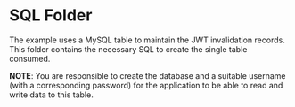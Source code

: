 # SQL Folder

The example uses a MySQL table to maintain the JWT invalidation records.  This folder contains the necessary SQL to 
create the single table consumed.

**NOTE**:  You are responsible to create the database and a suitable username (with a corresponding password) for the 
application to be able to read and write data to this table.
